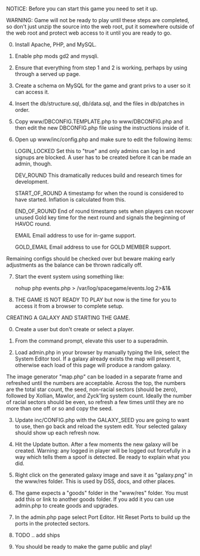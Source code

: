 
NOTICE: Before you can start this game you need to set it up.

WARNING: Game will not be ready to play until these steps are completed,
so don't just unzip the source into the web root, put it somewhere outside
of the web root and protect web access to it until you are ready to go.

0) Install Apache, PHP, and MySQL.

1) Enable php mods gd2 and mysqli.

2) Ensure that everything from step 1 and 2 is working, perhaps by 
using <?php phpinfo(); ?> through a served up page.

3) Create a schema on MySQL for the game and grant privs to a user
so it can access it.

4) Insert the db/structure.sql, db/data.sql, and the files in db/patches
in order.

5) Copy www/DBCONFIG.TEMPLATE.php to www/DBCONFIG.php and then edit the
new DBCONFIG.php file using the instructions inside of it.

6) Open up www/inc/config.php and make sure to edit the following items:

      LOGIN_LOCKED    Set this to "true" and only admins can log in and
                      signups are blocked. A user has to be created before
                      it can be made an admin, though.

      DEV_ROUND       This dramatically reduces build and research times
                      for development.

      START_OF_ROUND  A timestamp for when the round is considered to have
                      started. Inflation is calculated from this.

      END_OF_ROUND    End of round timestamp sets when players can recover
                      unused Gold key time for the next round and signals
                      the beginning of HAVOC round.

      EMAIL           Email address to use for in-game support.

      GOLD_EMAIL      Email address to use for GOLD MEMBER support.

  Remaining configs should be checked over but beware making early adjustments
  as the balance can be thrown radically off.

7) Start the event system using something like:
      
	nohup php events.php > /var/log/spacegame/events.log 2>&1&
	
8) THE GAME IS NOT READY TO PLAY but now is the time for you to access it from
a browser to complete setup.


CREATING A GALAXY AND STARTING THE GAME.

0) Create a user but don't create or select a player.

1) From the command prompt, elevate this user to a superadmin.

2) Load admin.php in your browser by manually typing the link, select the
System Editor tool. If a galaxy already exists the map will present it,
otherwise each load of this page will produce a random galaxy.

The image generator "map.php" can be loaded in a separate frame and
refreshed until the numbers are acceptable. Across the top, the numbers
are the total star count, the seed, non-racial sectors (should be zero),
followed by Xollian, Mawlor, and Zyck'lirg system count. Ideally the
number of racial sectors should be even, so refresh a few times until
they are no more than one off or so and copy the seed.

3) Update inc/CONFIG.php with the GALAXY_SEED you are going to want to use,
then go back and reload the system edit. Your selected galaxy should show
up each refresh now.

4) Hit the Update button. After a few moments the new galaxy will be created.
Warning: any logged in player will be logged out forcefully in a way which
tells them a spoof is detected. Be ready to explain what you did.

5) Right click on the generated galaxy image and save it as "galaxy.png" in
the www/res folder. This is used by DSS, docs, and other places.

6) The game expects a "goods" folder in the "www/res" folder. You must add
this or link to another goods folder. If you add it you can use admin.php to
create goods and upgrades.

7) In the admin.php page select Port Editor. Hit Reset Ports to build up the
ports in the protected sectors.

8) TODO .. add ships

9) You should be ready to make the game public and play!

